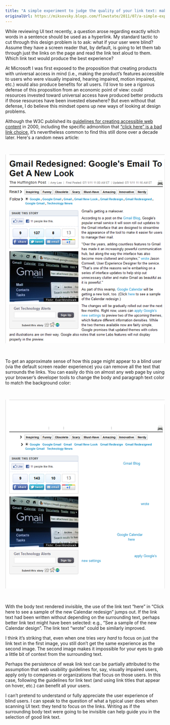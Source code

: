 ```yaml
---
title: "A simple experiment to judge the quality of your link text: make the surrounding text invisible"
originalUrl: https://miksovsky.blogs.com/flowstate/2011/07/a-simple-experiment-to-judge-the-quality-of-your-link-text-make-the-surrounding-text-invisible.html
---
```


<p>
  While reviewing UI text recently, a question arose regarding exactly which
  words in a sentence should be used as a hyperlink. My standard tactic to cut
  through this design problem is to ask: what if your user were blind? Assume
  they have a screen reader that, by default, is going to let them tab through
  just the links on the page and read the link text aloud to them. Which link
  text would produce the best experience?
</p>
<p>
  At Microsoft I was first exposed to the proposition that creating products
  with universal access in mind (i.e., making the product’s features accessible
  to users who were visually impaired, hearing impaired, motion impaired, etc.)
  would also produce benefits for all users. I’d love to see a rigorous defense
  of this proposition from an economic point of view: could resources invested
  toward universal access have produced better products if those resources have
  been invested elsewhere? But even without that defense, I do believe this
  mindset opens up new ways of looking at design problems.
</p>
<p>
  Although the W3C published its
  <a href="http://www.w3.org/TR/WCAG10-HTML-TECHS/"
    >guidelines for creating accessible web content</a
  >
  in 2000, including the specific admonition that
  <a href="http://www.w3.org/TR/WCAG10-HTML-TECHS/#link-text"
    >“click here” is a bad link choice</a
  >, it’s nevertheless common to find this still done over a decade later.
  Here&#39;s a random news article:
</p>
<p>&#0160;</p>
<p>
  <img
    src="/images/flowstate/6a00d83451fb6769e201538f92b6d6970b-pi.png"
    alt="Huffington Post"
  />
</p>
<p>&#0160;</p>
<p>
  To get an approximate sense of how this page might appear to a blind user (via
  the default screen reader experience) you can remove all the text that
  surrounds the links. You can easily do this on almost any web page by using
  your browser’s developer tools to change the body and paragraph text color to
  match the background color:
</p>
<p>&#0160;</p>
<p>
  <img
    src="/images/flowstate/6a00d83451fb6769e201538f92b6fa970b-pi.png"
    alt="Huffington Post (white text)"
  />
</p>
<p>&#0160;</p>
<p>
  With the body text rendered invisible, the use of the link text “here” in
  “Click <span>here</span> to see a sample of the new Calendar redesign” jumps
  out. If the link text had been written without depending on the surrounding
  text, perhaps better link text might have been selected: e.g., “See a
  <span>sample of the new Calendar design</span>”. The link text “wrote” could
  be similarly improved.
</p>
<p>
  I think it’s striking that, even when one tries <em>very hard </em>to focus on
  just the link text in the first image, you still don’t get the same experience
  as the second image. The second image makes it impossible for your eyes to
  grab a little bit of context from the surrounding text.
</p>
<p>
  Perhaps the persistence of weak link text can be partially attributed to the
  assumption that web usability guidelines for, say, visually impaired users,
  apply only to companies or organizations that focus on those users. In this
  case, following the guidelines for link text (and using link titles that
  appear on hover, etc.) can benefit all your users.
</p>
<p>
  I can’t pretend to understand or fully appreciate the user experience of blind
  users. I can speak to the question of what a typical user does when scanning
  UI text: they tend to focus on the links. Writing as if the surrounding body
  text were going to be invisible can help guide you in the selection of good
  link text.
</p>
